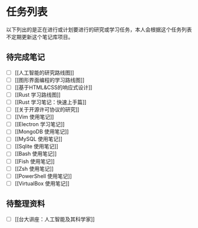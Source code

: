 # 任务列表

以下列出的是正在进行或计划要进行的研究或学习任务，本人会根据这个任务列表不定期更新这个笔记库项目。

## 待完成笔记

- [ ] [[人工智能的研究路线图]]
- [ ] [[图形界面编程的学习路线图]]
- [ ] [[基于HTML&CSS的响应式设计]]
- [ ] [[Rust 学习路线图]]
- [ ] [[Rust 学习笔记：快速上手篇]]
- [ ] [[关于开源许可协议的研究]]
- [ ] [[Vim 使用笔记]]
- [ ] [[Electron 学习笔记]]
- [ ] [[MongoDB 使用笔记]]
- [ ] [[MySQL 使用笔记]]
- [ ] [[Sqlite 使用笔记]]
- [ ] [[Bash 使用笔记]]
- [ ] [[Fish 使用笔记]]
- [ ] [[Zsh 使用笔记]]
- [ ] [[PowerShell 使用笔记]]
- [ ] [[VirtualBox 使用笔记]]

## 待整理资料

- [ ] [[台大讲座：人工智能及其科学家]]
